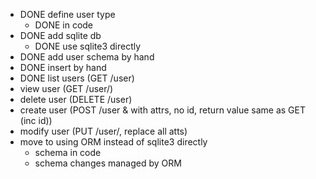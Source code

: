 - DONE define user type
  - DONE in code
- DONE add sqlite db
  - DONE use sqlite3 directly
- DONE add user schema by hand
- DONE insert by hand
- DONE list users (GET /user)
- view user (GET /user/<id>)
- delete user (DELETE /user)
- create user (POST /user & with attrs, no id, return value same as GET (inc
  id))
- modify user (PUT /user/<id>, replace all atts)
- move to using ORM instead of sqlite3 directly
  - schema in code
  - schema changes managed by ORM
